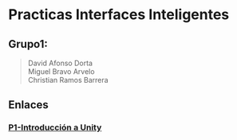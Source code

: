 # Practicas Interfaces Inteligentes
## Grupo1:
> David Afonso Dorta          
> Miguel Bravo Arvelo          
> Christian Ramos Barrera

## Enlaces
### [P1-Introducción a Unity](https://github.com/alu0100886306/P1-Introduccion_unity)
